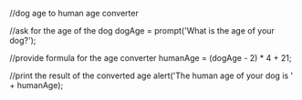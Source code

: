 //dog age to human age converter

//ask for the age of the dog
dogAge = prompt('What is the age of your dog?');

//provide formula for the age converter
humanAge = (dogAge - 2) * 4 + 21;

//print the result of the converted age
alert('The human age of your dog is ' + humanAge);
